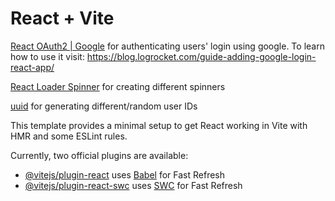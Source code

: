 # React + Vite

[React OAuth2 | Google](https://www.npmjs.com/package/@react-oauth/google)
for authenticating users' login using google.
To learn how to use it visit: https://blog.logrocket.com/guide-adding-google-login-react-app/

[React Loader Spinner](https://www.npmjs.com/package/react-loader-spinner)
for creating different spinners

[uuid](https://www.npmjs.com/package/uuid)
for generating different/random user IDs

This template provides a minimal setup to get React working in Vite with HMR and some ESLint rules.

Currently, two official plugins are available:

- [@vitejs/plugin-react](https://github.com/vitejs/vite-plugin-react/blob/main/packages/plugin-react/README.md) uses [Babel](https://babeljs.io/) for Fast Refresh
- [@vitejs/plugin-react-swc](https://github.com/vitejs/vite-plugin-react-swc) uses [SWC](https://swc.rs/) for Fast Refresh
